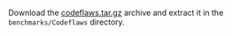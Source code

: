 Download the [codeflaws.tar.gz](http://www.comp.nus.edu.sg/%7Erelease/codeflaws/codeflaws.tar.gz) archive and extract it in the `benchmarks/Codeflaws` directory.